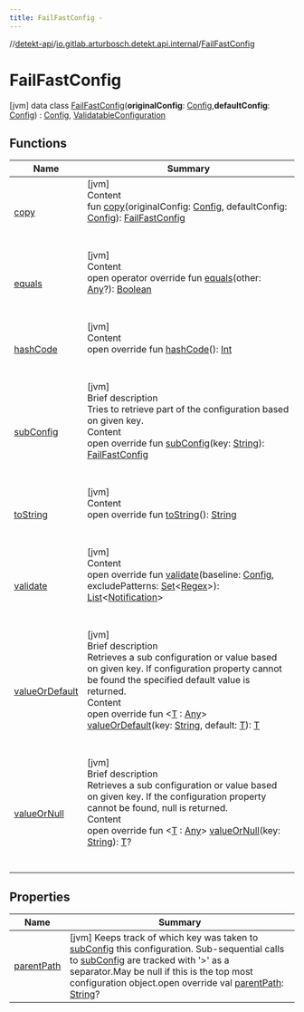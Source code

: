 ```yaml
---
title: FailFastConfig -
---
```

//[detekt-api](../../index.md)/[io.gitlab.arturbosch.detekt.api.internal](../index.md)/[FailFastConfig](index.md)



# FailFastConfig  
 [jvm] data class [FailFastConfig](index.md)(**originalConfig**: [Config](../../io.gitlab.arturbosch.detekt.api/-config/index.md),**defaultConfig**: [Config](../../io.gitlab.arturbosch.detekt.api/-config/index.md)) : [Config](../../io.gitlab.arturbosch.detekt.api/-config/index.md), [ValidatableConfiguration](../-validatable-configuration/index.md)   


## Functions  
  
|  Name|  Summary| 
|---|---|
| [copy](copy.md)| [jvm]  <br>Content  <br>fun [copy](copy.md)(originalConfig: [Config](../../io.gitlab.arturbosch.detekt.api/-config/index.md), defaultConfig: [Config](../../io.gitlab.arturbosch.detekt.api/-config/index.md)): [FailFastConfig](index.md)  <br><br><br>
| [equals](https://kotlinlang.org/api/latest/jvm/stdlib/kotlin/-any/equals.html)| [jvm]  <br>Content  <br>open operator override fun [equals](https://kotlinlang.org/api/latest/jvm/stdlib/kotlin/-any/equals.html)(other: [Any](https://kotlinlang.org/api/latest/jvm/stdlib/kotlin/-any/index.html)?): [Boolean](https://kotlinlang.org/api/latest/jvm/stdlib/kotlin/-boolean/index.html)  <br><br><br>
| [hashCode](https://kotlinlang.org/api/latest/jvm/stdlib/kotlin/-any/hash-code.html)| [jvm]  <br>Content  <br>open override fun [hashCode](https://kotlinlang.org/api/latest/jvm/stdlib/kotlin/-any/hash-code.html)(): [Int](https://kotlinlang.org/api/latest/jvm/stdlib/kotlin/-int/index.html)  <br><br><br>
| [subConfig](sub-config.md)| [jvm]  <br>Brief description  <br>Tries to retrieve part of the configuration based on given key.  <br>Content  <br>open override fun [subConfig](sub-config.md)(key: [String](https://kotlinlang.org/api/latest/jvm/stdlib/kotlin/-string/index.html)): [FailFastConfig](index.md)  <br><br><br>
| [toString](https://kotlinlang.org/api/latest/jvm/stdlib/kotlin/-any/to-string.html)| [jvm]  <br>Content  <br>open override fun [toString](https://kotlinlang.org/api/latest/jvm/stdlib/kotlin/-any/to-string.html)(): [String](https://kotlinlang.org/api/latest/jvm/stdlib/kotlin/-string/index.html)  <br><br><br>
| [validate](validate.md)| [jvm]  <br>Content  <br>open override fun [validate](validate.md)(baseline: [Config](../../io.gitlab.arturbosch.detekt.api/-config/index.md), excludePatterns: [Set](https://kotlinlang.org/api/latest/jvm/stdlib/kotlin.collections/-set/index.html)<[Regex](https://kotlinlang.org/api/latest/jvm/stdlib/kotlin.text/-regex/index.html)>): [List](https://kotlinlang.org/api/latest/jvm/stdlib/kotlin.collections/-list/index.html)<[Notification](../../io.gitlab.arturbosch.detekt.api/-notification/index.md)>  <br><br><br>
| [valueOrDefault](value-or-default.md)| [jvm]  <br>Brief description  <br>Retrieves a sub configuration or value based on given key. If configuration property cannot be found the specified default value is returned.  <br>Content  <br>open override fun <[T](value-or-default.md) : [Any](https://kotlinlang.org/api/latest/jvm/stdlib/kotlin/-any/index.html)> [valueOrDefault](value-or-default.md)(key: [String](https://kotlinlang.org/api/latest/jvm/stdlib/kotlin/-string/index.html), default: [T](value-or-default.md)): [T](value-or-default.md)  <br><br><br>
| [valueOrNull](value-or-null.md)| [jvm]  <br>Brief description  <br>Retrieves a sub configuration or value based on given key. If the configuration property cannot be found, null is returned.  <br>Content  <br>open override fun <[T](value-or-null.md) : [Any](https://kotlinlang.org/api/latest/jvm/stdlib/kotlin/-any/index.html)> [valueOrNull](value-or-null.md)(key: [String](https://kotlinlang.org/api/latest/jvm/stdlib/kotlin/-string/index.html)): [T](value-or-null.md)?  <br><br><br>


## Properties  
  
|  Name|  Summary| 
|---|---|
| [parentPath](index.md#io.gitlab.arturbosch.detekt.api.internal/FailFastConfig/parentPath/#/PointingToDeclaration/)|  [jvm] Keeps track of which key was taken to [subConfig](sub-config.md) this configuration. Sub-sequential calls to [subConfig](sub-config.md) are tracked with '>' as a separator.May be null if this is the top most configuration object.open override val [parentPath](index.md#io.gitlab.arturbosch.detekt.api.internal/FailFastConfig/parentPath/#/PointingToDeclaration/): [String](https://kotlinlang.org/api/latest/jvm/stdlib/kotlin/-string/index.html)?   <br>

